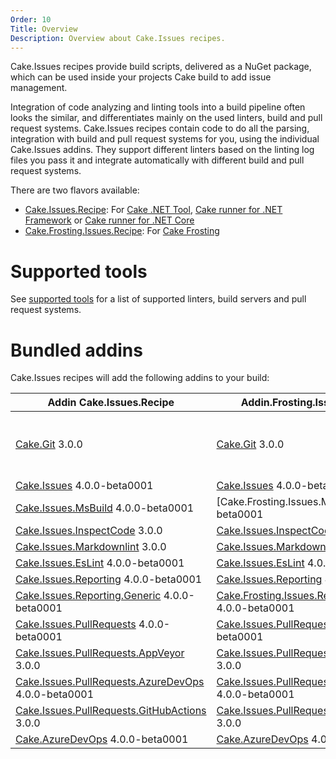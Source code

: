 ```yaml
---
Order: 10
Title: Overview
Description: Overview about Cake.Issues recipes.
---
```

Cake.Issues recipes provide build scripts, delivered as a NuGet package, which can be used inside your projects Cake build to add issue management.

Integration of code analyzing and linting tools into a build pipeline often looks the similar, and differentiates mainly on the used linters, build and pull request systems.
Cake.Issues recipes contain code to do all the parsing, integration with build and pull request systems for you, using the individual Cake.Issues addins.
They support different linters based on the linting log files you pass it and integrate automatically with different build and pull request systems.

There are two flavors available:

* [Cake.Issues.Recipe]: For [Cake .NET Tool], [Cake runner for .NET Framework] or [Cake runner for .NET Core]
* [Cake.Frosting.Issues.Recipe]: For [Cake Frosting]

# Supported tools

See [supported tools] for a list of supported linters, build servers and pull request systems.

# Bundled addins

Cake.Issues recipes will add the following addins to your build:

| Addin Cake.Issues.Recipe                              | Addin.Frosting.Issues.Recipe                            | Remarks |
|-------------------------------------------------------|---------------------------------------------------------|-|
| [Cake.Git] 3.0.0                                      | [Cake.Git] 3.0.0                                        | Only used if `RepositoryInfoProvider` type is set to `RepositoryInfoProviderType.CakeGit`. See [Git repository information configuration] for details. |
| [Cake.Issues] 4.0.0-beta0001                          | [Cake.Issues] 4.0.0-beta0001                            | |
| [Cake.Issues.MsBuild] 4.0.0-beta0001                  | [Cake.Frosting.Issues.MsBuild] 4.0.0-beta0001           | |
| [Cake.Issues.InspectCode] 3.0.0                       | [Cake.Issues.InspectCode] 3.0.0                         | |
| [Cake.Issues.Markdownlint] 3.0.0                      | [Cake.Issues.Markdownlint] 3.0.0                        | |
| [Cake.Issues.EsLint] 4.0.0-beta0001                   | [Cake.Issues.EsLint] 4.0.0-beta0001                     | |
| [Cake.Issues.Reporting] 4.0.0-beta0001                | [Cake.Issues.Reporting] 4.0.0-beta0001                  | |
| [Cake.Issues.Reporting.Generic] 4.0.0-beta0001        | [Cake.Frosting.Issues.Reporting.Generic] 4.0.0-beta0001 | |
| [Cake.Issues.PullRequests] 4.0.0-beta0001             | [Cake.Issues.PullRequests] 4.0.0-beta0001               | |
| [Cake.Issues.PullRequests.AppVeyor] 3.0.0             | [Cake.Issues.PullRequests.AppVeyor] 3.0.0               | |
| [Cake.Issues.PullRequests.AzureDevOps] 4.0.0-beta0001 | [Cake.Issues.PullRequests.AzureDevOps] 4.0.0-beta0001   | |
| [Cake.Issues.PullRequests.GitHubActions] 3.0.0        | [Cake.Issues.PullRequests.GitHubActions] 3.0.0          | |
| [Cake.AzureDevOps] 4.0.0-beta0001                     | [Cake.AzureDevOps] 4.0.0-beta0001                       | |

[Cake.Issues.Recipe]: https://www.nuget.org/packages/Cake.Issues.Recipe
[Cake.Frosting.Issues.Recipe]: https://www.nuget.org/packages/Cake.Frosting.Issues.Recipe
[Cake .NET Tool]: https://cakebuild.net/docs/running-builds/runners/dotnet-tool
[Cake runner for .NET Framework]: https://cakebuild.net/docs/running-builds/runners/cake-runner-for-dotnet-framework
[Cake runner for .NET Core]: https://cakebuild.net/docs/running-builds/runners/cake-runner-for-dotnet-core
[Cake Frosting]: https://cakebuild.net/docs/running-builds/runners/cake-frosting
[supported tools]: supported-tools
[Git repository information configuration]: /docs/recipe/configuration#git-repository-information
[Cake.Git]: https://cakebuild.net/extensions/cake-git/
[Cake.Issues]: https://cakebuild.net/extensions/cake-issues/
[Cake.Issues.MsBuild]: https://cakebuild.net/extensions/cake-issues-msbuild/
[Cake.Issues.InspectCode]: https://cakebuild.net/extensions/cake-issues-inspectcode/
[Cake.Issues.Markdownlint]: https://cakebuild.net/extensions/cake-issues-markdownlint/
[Cake.Issues.EsLint]: https://cakebuild.net/extensions/cake-issues-eslint/
[Cake.Issues.Reporting]: https://cakebuild.net/extensions/cake-issues-reporting/
[Cake.Issues.Reporting.Generic]: https://cakebuild.net/extensions/cake-issues-reporting-generic/
[Cake.Frosting.Issues.Reporting.Generic]: https://cakebuild.net/extensions/cake-issues-reporting-generic/
[Cake.Issues.PullRequests]: https://cakebuild.net/extensions/cake-issues-pullrequests/
[Cake.Issues.PullRequests.AppVeyor]: https://cakebuild.net/extensions/cake-issues-pullrequests-appveyor/
[Cake.Issues.PullRequests.AzureDevOps]: https://cakebuild.net/extensions/cake-issues-pullrequests-azuredevops/
[Cake.Issues.PullRequests.GitHubActions]: https://cakebuild.net/extensions/cake-issues-pullrequests-githubactions/
[Cake.AzureDevOps]: https://cakebuild.net/extensions/cake-azuredevops/
